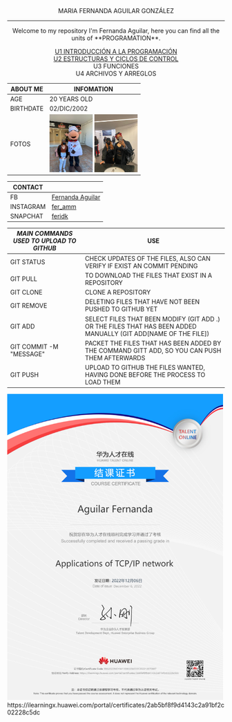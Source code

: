 <center> MARIA FERNANDA AGUILAR GONZÁLEZ </center>  


_______

<center>
Welcome to my repository
I'm Fernanda Aguilar, here you can find all the units of  **PROGRAMATION**.  

[U1 INTRODUCCIÓN A LA PROGRAMACIÓN](https://github.com/UP210685/UP210685_CPP/tree/main/U1)  
[U2 ESTRUCTURAS Y CICLOS DE CONTROL](https://github.com/UP210685/UP210685_CPP/tree/main/U2)  
U3 FUNCIONES  
U4 ARCHIVOS Y ARREGLOS

|ABOUT ME|INFOMATION|
|--------|-----|
|AGE|20 YEARS OLD|
|BIRTHDATE|02/DIC/2002
|FOTOS|<img alt="Yop" src="U1\Imagenes\wwr.jfif" width= '100'>  <img alt="Yop" src="U1\Imagenes\9d38f810-03b7-41c7-b964-87a91054eb29.jfif" width= '100'>|  

|CONTACT| |
|--------------|-|
|FB|[Fernanda Aguilar](https://www.facebook.com/Feridkk/)|
|INSTAGRAM| [fer_amm](https://www.instagram.com/fer_amm)|
|SNAPCHAT|[feridk](https://t.snapchat.com/72eEyvNB)|


|*MAIN COMMANDS USED TO UPLOAD TO GITHUB*|USE|
|-------------------------------|---|
|GIT STATUS|CHECK UPDATES OF THE FILES, ALSO CAN VERIFY IF EXIST AN COMMIT PENDING|
|GIT PULL| TO DOWNLOAD THE FILES THAT EXIST IN A REPOSITORY |
|GIT CLONE| CLONE A REPOSITORY |
|GIT REMOVE |  DELETING FILES THAT HAVE NOT BEEN PUSHED TO GITHUB YET|
|GIT ADD | SELECT FILES THAT BEEN MODIFY (GIT ADD .) OR THE FILES THAT HAS BEEN ADDED MANUALLY (GIT ADD[NAME OF THE FILE])|
|GIT COMMIT -M "MESSAGE"|PACKET THE FILES THAT HAS BEEN ADDED BY THE COMMAND GITT ADD, SO YOU CAN PUSH THEM AFTERWARDS |
|GIT PUSH| UPLOAD TO GITHUB THE FILES WANTED, HAVING DONE BEFORE THE PROCESS TO LOAD THEM|
 </center> 
 
<img alt="CERTIFICADO" src="U1\Imagenes\certificadohuawei.png" width= '500'>
https://ilearningx.huawei.com/portal/certificates/2ab5bf8f9d4143c2a91bf2c02228c5dc
